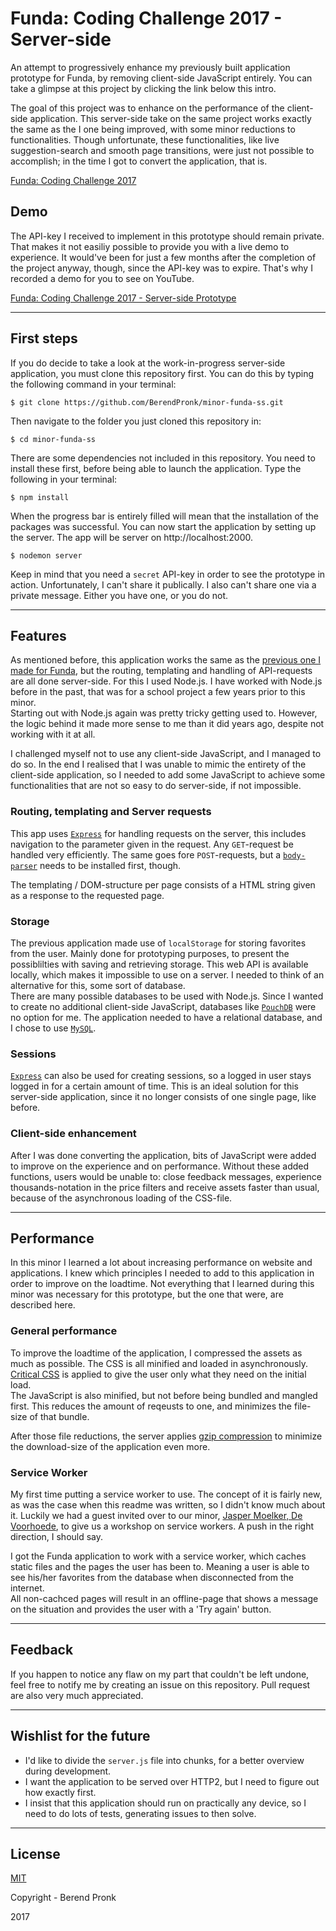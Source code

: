 # Funda: Coding Challenge 2017 - Server-side
An attempt to progressively enhance my previously built application prototype for Funda, by removing client-side JavaScript entirely.
You can take a glimpse at this project by clicking the link below this intro.

The goal of this project was to enhance on the performance of the client-side application. This server-side take on the same project works exactly the same as the I one being improved, with some minor reductions to functionalities. Though unfortunate, these functionalities, like live suggestion-search and smooth page transitions, were just not possible to accomplish; in the time I got to convert the application, that is. 

[Funda: Coding Challenge 2017](https://github.com/BerendPronk/minor-funda)

## Demo
The API-key I received to implement in this prototype should remain private. That makes it not easiliy possible to provide you with a live demo to experience. It would've been for just a few months after the completion of the project anyway, though, since the API-key was to expire. That's why I recorded a demo for you to see on YouTube.

[Funda: Coding Challenge 2017 - Server-side Prototype](https://www.youtube.com/watch?v=R-7a1KPatyg)

---

## First steps
If you do decide to take a look at the work-in-progress server-side application, you must clone this repository first. You can do this by typing the following command in your terminal:  

```shell
$ git clone https://github.com/BerendPronk/minor-funda-ss.git
```

Then navigate to the folder you just cloned this repository in:

```shell
$ cd minor-funda-ss
```

There are some dependencies not included in this repository. You need to install these first, before being able to launch the application. Type the following in your terminal:

```shell
$ npm install
```

When the progress bar is entirely filled will mean that the installation of the packages was successful. You can now start the application by setting up the server. The app will be server on http://localhost:2000.

```shell
$ nodemon server
```

Keep in mind that you need a `secret` API-key in order to see the prototype in action. Unfortunately, I can't share it publically. I also can't share one via a private message. Either you have one, or you do not.

---

## Features
As mentioned before, this application works the same as the [previous one I made for Funda](https://github.com/BerendPronk/minor-funda), but the routing, templating and handling of API-requests are all done server-side. For this I used Node.js. I have worked with Node.js before in the past, that was for a school project a few years prior to this minor.  
Starting out with Node.js again was pretty tricky getting used to. However, the logic behind it made more sense to me than it did years ago, despite not working with it at all.

I challenged myself not to use any client-side JavaScript, and I managed to do so. In the end I realised that I was unable to mimic the entirety of the client-side application, so I needed to add some JavaScript to achieve some functionalities that are not so easy to do server-side, if not impossible.

### Routing, templating and Server requests
This app uses [`Express`](https://www.npmjs.com/package/express) for handling requests on the server, this includes navigation to the parameter given in the request. Any `GET`-request be handled very efficiently. The same goes fore `POST`-requests, but a [`body-parser`](https://www.npmjs.com/package/body-parser) needs to be installed first, though.

The templating / DOM-structure per page consists of a HTML string given as a response to the requested page.

### Storage
The previous application made use of `localStorage` for storing favorites from the user. Mainly done for prototyping purposes, to present the possiblilties with saving and retrieving storage. This web API is available locally, which makes it impossible to use on a server. I needed to think of an alternative for this, some sort of database.  
There are many possible databases to be used with Node.js. Since I wanted to create no additional client-side JavaScript, databases like [`PouchDB`](https://www.npmjs.com/package/pouchdb) were no option for me. The application needed to have a relational database, and I chose to use [`MySQL`](https://www.npmjs.com/package/mysql).

### Sessions
[`Express`](https://www.npmjs.com/package/express) can also be used for creating sessions, so a logged in user stays logged in for a certain amount of time. This is an ideal solution for this server-side application, since it no longer consists of one single page, like before.

### Client-side enhancement
After I was done converting the application, bits of JavaScript were added to improve on the experience and on performance. Without these added functions, users would be unable to: close feedback messages, experience thousands-notation in the price filters and receive assets faster than usual, because of the asynchronous loading of the CSS-file. 

---

## Performance
In this minor I learned a lot about increasing performance on website and applications. I knew which principles I needed to add to this application in order to improve on the loadtime. Not everything that I learned during this minor was necessary for this prototype, but the one that were, are described here.

### General performance
To improve the loadtime of the application, I compressed the assets as much as possible. The CSS is all minified and loaded in asynchronously. [Critical CSS](https://www.smashingmagazine.com/2015/08/understanding-critical-css/) is applied to give the user only what they need on the initial load.  
The JavaScript is also minified, but not before being bundled and mangled first. This reduces the amount of reqeusts to one, and minimizes the file-size of that bundle.

After those file reductions, the server applies [gzip compression](https://www.npmjs.com/package/compression) to minimize the download-size of the application even more.

### Service Worker
My first time putting a service worker to use. The concept of it is fairly new, as was the case when this readme was written, so I didn't know much about it. Luckily we had a guest invited over to our minor, [Jasper Moelker, De Voorhoede](https://github.com/jbmoelker), to give us a workshop on service workers. A push in the right direction, I should say.

I got the Funda application to work with a service worker, which caches static files and the pages the user has been to. Meaning a user is able to see his/her favorites from the database when disconnected from the internet.  
All non-cachced pages will result in an offline-page that shows a message on the situation and provides the user with a 'Try again' button.

---

## Feedback
If you happen to notice any flaw on my part that couldn't be left undone, feel free to notify me by creating an issue on this repository. Pull request are also very much appreciated.

---

## Wishlist for the future
- I'd like to divide the `server.js` file into chunks, for a better overview during development.
- I want the application to be served over HTTP2, but I need to figure out how exactly first.
- I insist that this application should run on practically any device, so I need to do lots of tests, generating issues to then solve.

---

## License
[MIT](https://github.com/BerendPronk/minor-funda-ss/blob/master/LICENSE.md)

Copyright - Berend Pronk

2017
